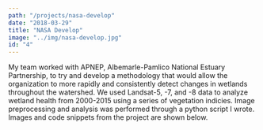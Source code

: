 ```yaml
---
path: "/projects/nasa-develop"
date: "2018-03-29"
title: "NASA Develop"
image: "../img/nasa-develop.jpg"
id: "4"
---
```


My team worked with APNEP, Albemarle-Pamlico National Estuary Partnership, to try and develop a methodology that would allow the organization to more rapidly and consistently detect changes in wetlands throughout the watershed. We used Landsat-5, -7, and -8 data to analyze wetland health from 2000-2015 using a series of vegetation indicies. Image preprocessing and analysis was performed through a python script I wrote. Images and code snippets from the project are shown below.
